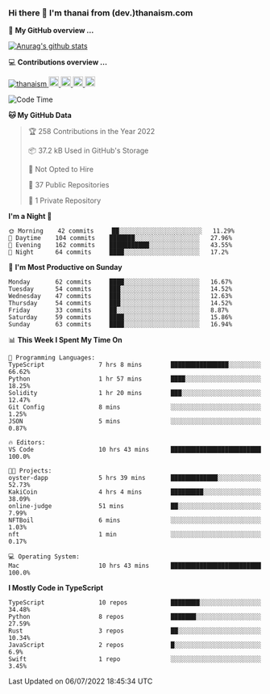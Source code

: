 ### Hi there 👋 I'm thanai from (dev.)thanaism.com

<!-- バッジ関連 -->
<!--
メイン：https://shields.io/category/social
GitHub view：https://github.com/antonkomarev/github-profile-views-counter
Qiita contributions：https://qiita.com/mikkame/items/f2c60d9caf8a8e38ec50
 -->

🍎 **My GitHub overview ...**

<!-- GitHubトロフィー -->
<!--
https://github.com/ryo-ma/github-profile-trophy
 -->

<!-- [![trophy](https://github-profile-trophy.vercel.app/?username=thanaism)](https://github.com/thanaism/thanaism) -->

<!-- GitHubステータス -->
<!--
https://github.com/anuraghazra/github-readme-stats
 -->

[![Anurag's github stats](https://github-readme-stats.vercel.app/api?username=thanaism&count_private=true&show_icons=true)](https://github.com/thanaism/thanaism)

<!-- [![ReadMe Card](https://github-readme-stats.vercel.app/api/pin/?username=thanaism&repo=thanaism)](https://github.com/thanaism/thanaism) -->

<!-- Skill icons -->
<!--
https://rahuldkjain.github.io/gh-profile-readme-generator/
 -->

💻 **Contributions overview ...**

<p align="left">

  <a href="https://github.com/thanaism/thanaism/">
    <img src="https://komarev.com/ghpvc/?username=thanaism" alt="thanaism" />
  </a>
  <a href="http://twitter.com/okinawa__noodle">
    <img height="20" src="https://img.shields.io/twitter/follow/okinawa__noodle?label=Twitter&logo=twitter&style=flat" />
  </a>
  <a href="https://github.com/thanaism">
    <img height="20" src="https://img.shields.io/github/followers/thanaism?label=follow&logo=github&style=flat" />
  </a>
  <!-- <a href="https://www.reddit.com/user/thanaism">
    <img height="20" src="https://img.shields.io/reddit/user-karma/combined/thanaism?label=Reddit&logo=reddit&style=flat" />
  </a>
  <a href="https://stackoverflow.com/users/5720201/thanaism">
    <img height="20" src="https://img.shields.io/stackexchange/stackoverflow/r/5720201?label=StackOverflow&logo=stack-overflow&style=flat" /> -->
  </a>
  <a href="http://qiita.com/thanai">
    <img height="20" src="https://qiita-badge.apiapi.app/s/thanai/posts.svg" />
  </a>
  <//qiita.com/thanai">
    <img height="20" src="https://qiita-badge.apiapi.app/s/thanai/contributions.svg" />
  </a>
</p>

<!--START_SECTION:waka-->
![Code Time](http://img.shields.io/badge/Code%20Time-0%20secs-blue)

**🐱 My GitHub Data** 

> 🏆 258 Contributions in the Year 2022
 > 
> 📦 37.2 kB Used in GitHub's Storage 
 > 
> 🚫 Not Opted to Hire
 > 
> 📜 37 Public Repositories 
 > 
> 🔑 1 Private Repository 
 > 
**I'm a Night 🦉** 

```text
🌞 Morning    42 commits     ██░░░░░░░░░░░░░░░░░░░░░░░   11.29% 
🌆 Daytime    104 commits    ███████░░░░░░░░░░░░░░░░░░   27.96% 
🌃 Evening    162 commits    ███████████░░░░░░░░░░░░░░   43.55% 
🌙 Night      64 commits     ████░░░░░░░░░░░░░░░░░░░░░   17.2%

```
📅 **I'm Most Productive on Sunday** 

```text
Monday       62 commits     ████░░░░░░░░░░░░░░░░░░░░░   16.67% 
Tuesday      54 commits     ███░░░░░░░░░░░░░░░░░░░░░░   14.52% 
Wednesday    47 commits     ███░░░░░░░░░░░░░░░░░░░░░░   12.63% 
Thursday     54 commits     ███░░░░░░░░░░░░░░░░░░░░░░   14.52% 
Friday       33 commits     ██░░░░░░░░░░░░░░░░░░░░░░░   8.87% 
Saturday     59 commits     ████░░░░░░░░░░░░░░░░░░░░░   15.86% 
Sunday       63 commits     ████░░░░░░░░░░░░░░░░░░░░░   16.94%

```


📊 **This Week I Spent My Time On** 

```text
💬 Programming Languages: 
TypeScript               7 hrs 8 mins        ████████████████░░░░░░░░░   66.62% 
Python                   1 hr 57 mins        ████░░░░░░░░░░░░░░░░░░░░░   18.25% 
Solidity                 1 hr 20 mins        ███░░░░░░░░░░░░░░░░░░░░░░   12.47% 
Git Config               8 mins              ░░░░░░░░░░░░░░░░░░░░░░░░░   1.25% 
JSON                     5 mins              ░░░░░░░░░░░░░░░░░░░░░░░░░   0.87%

🔥 Editors: 
VS Code                  10 hrs 43 mins      █████████████████████████   100.0%

🐱‍💻 Projects: 
oyster-dapp              5 hrs 39 mins       █████████████░░░░░░░░░░░░   52.73% 
KakiCoin                 4 hrs 4 mins        █████████░░░░░░░░░░░░░░░░   38.09% 
online-judge             51 mins             ██░░░░░░░░░░░░░░░░░░░░░░░   7.99% 
NFTBoil                  6 mins              ░░░░░░░░░░░░░░░░░░░░░░░░░   1.03% 
nft                      1 min               ░░░░░░░░░░░░░░░░░░░░░░░░░   0.17%

💻 Operating System: 
Mac                      10 hrs 43 mins      █████████████████████████   100.0%

```

**I Mostly Code in TypeScript** 

```text
TypeScript               10 repos            ████████░░░░░░░░░░░░░░░░░   34.48% 
Python                   8 repos             ███████░░░░░░░░░░░░░░░░░░   27.59% 
Rust                     3 repos             ██░░░░░░░░░░░░░░░░░░░░░░░   10.34% 
JavaScript               2 repos             █░░░░░░░░░░░░░░░░░░░░░░░░   6.9% 
Swift                    1 repo              ░░░░░░░░░░░░░░░░░░░░░░░░░   3.45%

```



 Last Updated on 06/07/2022 18:45:34 UTC
<!--END_SECTION:waka-->
